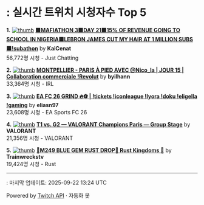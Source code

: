 # : 실시간 트위치 시청자수 Top 5

**1.** [![thumb](https://static-cdn.jtvnw.net/previews-ttv/live_user_kaicenat-320x180.jpg)](https://twitch.tv/KaiCenat)
**[🟪MAFIATHON 3🟪DAY 21🟪15% OF REVENUE GOING TO SCHOOL IN NIGERIA🟪LEBRON JAMES CUT MY HAIR AT 1 MILLION SUBS🟪!subathon](https://twitch.tv/KaiCenat)** by **KaiCenat**<br>56,772명 시청  - Just Chatting

**2.** [![thumb](https://static-cdn.jtvnw.net/previews-ttv/live_user_byilhann-320x180.jpg)](https://twitch.tv/byilhann)
**[MONTPELLIER - PARIS À PIED AVEC @Nico_la | JOUR 15 | Collaboration commerciale !Revolut](https://twitch.tv/byilhann)** by **byilhann**<br>33,364명 시청  - IRL

**3.** [![thumb](https://static-cdn.jtvnw.net/previews-ttv/live_user_eliasn97-320x180.jpg)](https://twitch.tv/eliasn97)
**[EA FC 26 GRIND 🔥⚽️ | !tickets !iconleague !lyora !doku !eligella !gaming](https://twitch.tv/eliasn97)** by **eliasn97**<br>23,608명 시청  - EA Sports FC 26

**4.** [![thumb](https://static-cdn.jtvnw.net/previews-ttv/live_user_valorant-320x180.jpg)](https://twitch.tv/VALORANT)
**[T1 vs. G2 — VALORANT Champions Paris — Group Stage](https://twitch.tv/VALORANT)** by **VALORANT**<br>21,356명 시청  - VALORANT

**5.** [![thumb](https://static-cdn.jtvnw.net/previews-ttv/live_user_trainwreckstv-320x180.jpg)](https://twitch.tv/Trainwreckstv)
**[💎M249 BLUE GEM RUST DROP💎 Rust Kingdoms 💎](https://twitch.tv/Trainwreckstv)** by **Trainwreckstv**<br>19,424명 시청  - Rust


---
: 마지막 업데이트: 2025-09-22 13:24 UTC

Powered by [Twitch API](https://dev.twitch.tv/docs/api/reference) · 자동화 봇